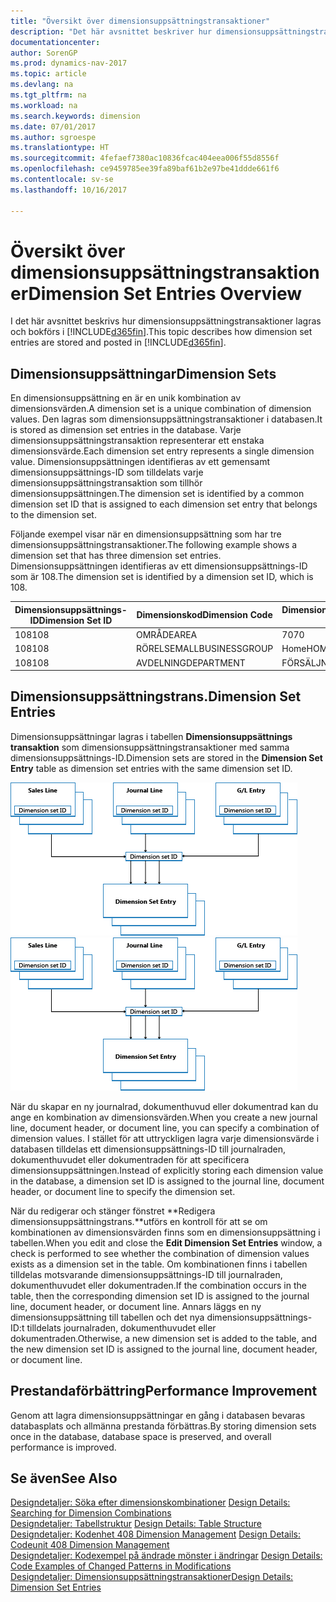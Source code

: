 ```yaml
---
title: "Översikt över dimensionsuppsättningstransaktioner"
description: "Det här avsnittet beskriver hur dimensionsuppsättningstransaktioner lagras och bokförs i [!INCLUDE[d365fin](includes/d365fin_md.md)]."
documentationcenter: 
author: SorenGP
ms.prod: dynamics-nav-2017
ms.topic: article
ms.devlang: na
ms.tgt_pltfrm: na
ms.workload: na
ms.search.keywords: dimension
ms.date: 07/01/2017
ms.author: sgroespe
ms.translationtype: HT
ms.sourcegitcommit: 4fefaef7380ac10836fcac404eea006f55d8556f
ms.openlocfilehash: ce9459785ee39fa89baf61b2e97be41ddde661f6
ms.contentlocale: sv-se
ms.lasthandoff: 10/16/2017

---
```

# <a name="dimension-set-entries-overview"></a><span data-ttu-id="c6d12-103">Översikt över dimensionsuppsättningstransaktioner</span><span class="sxs-lookup"><span data-stu-id="c6d12-103">Dimension Set Entries Overview</span></span>
<span data-ttu-id="c6d12-104">I det här avsnittet beskrivs hur dimensionsuppsättningstransaktioner lagras och bokförs i [!INCLUDE[d365fin](includes/d365fin_md.md)].</span><span class="sxs-lookup"><span data-stu-id="c6d12-104">This topic describes how dimension set entries are stored and posted in [!INCLUDE[d365fin](includes/d365fin_md.md)].</span></span>  
  
## <a name="dimension-sets"></a><span data-ttu-id="c6d12-105">Dimensionsuppsättningar</span><span class="sxs-lookup"><span data-stu-id="c6d12-105">Dimension Sets</span></span>  
<span data-ttu-id="c6d12-106">En dimensionsuppsättning en är en unik kombination av dimensionsvärden.</span><span class="sxs-lookup"><span data-stu-id="c6d12-106">A dimension set is a unique combination of dimension values.</span></span> <span data-ttu-id="c6d12-107">Den lagras som dimensionsuppsättningstransaktioner i databasen.</span><span class="sxs-lookup"><span data-stu-id="c6d12-107">It is stored as dimension set entries in the database.</span></span> <span data-ttu-id="c6d12-108">Varje dimensionsuppsättningstransaktion representerar ett enstaka dimensionsvärde.</span><span class="sxs-lookup"><span data-stu-id="c6d12-108">Each dimension set entry represents a single dimension value.</span></span> <span data-ttu-id="c6d12-109">Dimensionsuppsättningen identifieras av ett gemensamt dimensionsuppsättnings-ID som tilldelats varje dimensionsuppsättningstransaktion som tillhör dimensionsuppsättningen.</span><span class="sxs-lookup"><span data-stu-id="c6d12-109">The dimension set is identified by a common dimension set ID that is assigned to each dimension set entry that belongs to the dimension set.</span></span>  
  
<span data-ttu-id="c6d12-110">Följande exempel visar när en dimensionsuppsättning som har tre dimensionsuppsättningstransaktioner.</span><span class="sxs-lookup"><span data-stu-id="c6d12-110">The following example shows a dimension set that has three dimension set entries.</span></span> <span data-ttu-id="c6d12-111">Dimensionsuppsättningen identifieras av ett dimensionsuppsättnings-ID som är 108.</span><span class="sxs-lookup"><span data-stu-id="c6d12-111">The dimension set is identified by a dimension set ID, which is 108.</span></span>  
  
|<span data-ttu-id="c6d12-112">Dimensionsuppsättnings-ID</span><span class="sxs-lookup"><span data-stu-id="c6d12-112">Dimension Set ID</span></span>|<span data-ttu-id="c6d12-113">Dimensionskod</span><span class="sxs-lookup"><span data-stu-id="c6d12-113">Dimension Code</span></span>|<span data-ttu-id="c6d12-114">Dimensionsvärdekod</span><span class="sxs-lookup"><span data-stu-id="c6d12-114">Dimension Value Code</span></span>|<span data-ttu-id="c6d12-115">Dimensionsvärdesnamn</span><span class="sxs-lookup"><span data-stu-id="c6d12-115">Dimension Value Name</span></span>|  
|----------------------|--------------------|--------------------------|--------------------------|  
|<span data-ttu-id="c6d12-116">108</span><span class="sxs-lookup"><span data-stu-id="c6d12-116">108</span></span>|<span data-ttu-id="c6d12-117">OMRÅDE</span><span class="sxs-lookup"><span data-stu-id="c6d12-117">AREA</span></span>|<span data-ttu-id="c6d12-118">70</span><span class="sxs-lookup"><span data-stu-id="c6d12-118">70</span></span>|<span data-ttu-id="c6d12-119">Nordamerika</span><span class="sxs-lookup"><span data-stu-id="c6d12-119">America North</span></span>|  
|<span data-ttu-id="c6d12-120">108</span><span class="sxs-lookup"><span data-stu-id="c6d12-120">108</span></span>|<span data-ttu-id="c6d12-121">RÖRELSEMALL</span><span class="sxs-lookup"><span data-stu-id="c6d12-121">BUSINESSGROUP</span></span>|<span data-ttu-id="c6d12-122">Home</span><span class="sxs-lookup"><span data-stu-id="c6d12-122">HOME</span></span>|<span data-ttu-id="c6d12-123">Start</span><span class="sxs-lookup"><span data-stu-id="c6d12-123">Home</span></span>|  
|<span data-ttu-id="c6d12-124">108</span><span class="sxs-lookup"><span data-stu-id="c6d12-124">108</span></span>|<span data-ttu-id="c6d12-125">AVDELNING</span><span class="sxs-lookup"><span data-stu-id="c6d12-125">DEPARTMENT</span></span>|<span data-ttu-id="c6d12-126">FÖRSÄLJNING</span><span class="sxs-lookup"><span data-stu-id="c6d12-126">SALES</span></span>|<span data-ttu-id="c6d12-127">FÖRS</span><span class="sxs-lookup"><span data-stu-id="c6d12-127">Sales</span></span>|  
  
## <a name="dimension-set-entries"></a><span data-ttu-id="c6d12-128">Dimensionsuppsättningstrans.</span><span class="sxs-lookup"><span data-stu-id="c6d12-128">Dimension Set Entries</span></span>  
<span data-ttu-id="c6d12-129">Dimensionsuppsättningar lagras i tabellen **Dimensionsuppsättnings transaktion** som dimensionsuppsättningstransaktioner med samma dimensionsuppsättnings-ID.</span><span class="sxs-lookup"><span data-stu-id="c6d12-129">Dimension sets are stored in the **Dimension Set Entry** table as dimension set entries with the same dimension set ID.</span></span>  
  
<span data-ttu-id="c6d12-130">![Dimension – översikt](media/dimensionentrynav7.png "DimensionEntryNAV7")</span><span class="sxs-lookup"><span data-stu-id="c6d12-130">![Dimension Entry overview](media/dimensionentrynav7.png "DimensionEntryNAV7")</span></span>  
  
<span data-ttu-id="c6d12-131">När du skapar en ny journalrad, dokumenthuvud eller dokumentrad kan du ange en kombination av dimensionsvärden.</span><span class="sxs-lookup"><span data-stu-id="c6d12-131">When you create a new journal line, document header, or document line, you can specify a combination of dimension values.</span></span> <span data-ttu-id="c6d12-132">I stället för att uttryckligen lagra varje dimensionsvärde i databasen tilldelas ett dimensionsuppsättnings-ID till journalraden, dokumenthuvudet eller dokumentraden för att specificera dimensionsuppsättningen.</span><span class="sxs-lookup"><span data-stu-id="c6d12-132">Instead of explicitly storing each dimension value in the database, a dimension set ID is assigned to the journal line, document header, or document line to specify the dimension set.</span></span>  
  
<span data-ttu-id="c6d12-133">När du redigerar och stänger fönstret **Redigera dimensionsuppsättningstrans.**utförs en kontroll för att se om kombinationen av dimensionsvärden finns som en dimensionsuppsättning i tabellen.</span><span class="sxs-lookup"><span data-stu-id="c6d12-133">When you edit and close the **Edit Dimension Set Entries** window, a check is performed to see whether the combination of dimension values exists as a dimension set in the table.</span></span> <span data-ttu-id="c6d12-134">Om kombinationen finns i tabellen tilldelas motsvarande dimensionsuppsättnings-ID till journalraden, dokumenthuvudet eller dokumentraden.</span><span class="sxs-lookup"><span data-stu-id="c6d12-134">If the combination occurs in the table, then the corresponding dimension set ID is assigned to the journal line, document header, or document line.</span></span> <span data-ttu-id="c6d12-135">Annars läggs en ny dimensionsuppsättning till tabellen och det nya dimensionsuppsättnings-ID:t tilldelats journalraden, dokumenthuvudet eller dokumentraden.</span><span class="sxs-lookup"><span data-stu-id="c6d12-135">Otherwise, a new dimension set is added to the table, and the new dimension set ID is assigned to the journal line, document header, or document line.</span></span>  
  
## <a name="performance-improvement"></a><span data-ttu-id="c6d12-136">Prestandaförbättring</span><span class="sxs-lookup"><span data-stu-id="c6d12-136">Performance Improvement</span></span>  
<span data-ttu-id="c6d12-137">Genom att lagra dimensionsuppsättningar en gång i databasen bevaras databasplats och allmänna prestanda förbättras.</span><span class="sxs-lookup"><span data-stu-id="c6d12-137">By storing dimension sets once in the database, database space is preserved, and overall performance is improved.</span></span>  
  
## <a name="see-also"></a><span data-ttu-id="c6d12-138">Se även</span><span class="sxs-lookup"><span data-stu-id="c6d12-138">See Also</span></span>  
<span data-ttu-id="c6d12-139">[Designdetaljer: Söka efter dimensionskombinationer](design-details-searching-for-dimension-combinations.md) </span><span class="sxs-lookup"><span data-stu-id="c6d12-139">[Design Details: Searching for Dimension Combinations](design-details-searching-for-dimension-combinations.md) </span></span>  
<span data-ttu-id="c6d12-140">[Designdetaljer: Tabellstruktur](design-details-table-structure.md) </span><span class="sxs-lookup"><span data-stu-id="c6d12-140">[Design Details: Table Structure](design-details-table-structure.md) </span></span>  
<span data-ttu-id="c6d12-141">[Designdetaljer: Kodenhet 408 Dimension Management](design-details-codeunit-408-dimension-management.md) </span><span class="sxs-lookup"><span data-stu-id="c6d12-141">[Design Details: Codeunit 408 Dimension Management](design-details-codeunit-408-dimension-management.md) </span></span>  
<span data-ttu-id="c6d12-142">[Designdetaljer: Kodexempel på ändrade mönster i ändringar](design-details-code-examples-of-changed-patterns-in-modifications.md) </span><span class="sxs-lookup"><span data-stu-id="c6d12-142">[Design Details: Code Examples of Changed Patterns in Modifications](design-details-code-examples-of-changed-patterns-in-modifications.md) </span></span>  
[<span data-ttu-id="c6d12-143">Designdetaljer: Dimensionsuppsättningstransaktioner</span><span class="sxs-lookup"><span data-stu-id="c6d12-143">Design Details: Dimension Set Entries</span></span>](design-details-dimension-set-entries.md)   

